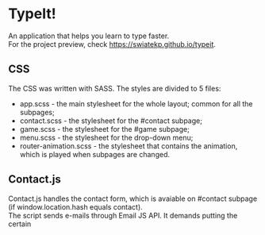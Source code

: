 TypeIt!
========
An application that helps you learn to type faster.  
For the project preview, check https://swiatekp.github.io/typeit.

## CSS
The CSS was written with SASS. The styles are divided to 5 files:
* app.scss - the main stylesheet for the whole layout; common for all the subpages;
* contact.scss - the stylesheet for the #contact subpage;
* game.scss - the stylesheet for the #game subpage;
* menu.scss - the stylesheet for the drop-down menu;
* router-animation.scss - the stylesheet that contains the animation, which is played when subpages are changed.

## Contact.js
Contact.js handles the contact form, which is avaiable on #contact subpage (if window.location.hash equals contact).  
The script sends e-mails through Email JS API. It demands putting the certain <script> line into index.html.    
The FormValidator constructor takes the following parameters:
* first parameter - an object, that contains Email JS connection parameters:
~~~~
  {
      serviceId: '<YOUR SERVICE ID>'
      templateId: '<YOUR TEMPLATE ID>' 
  }
~~~~
* second parameter - a reference to the form;
* third parameter - a reference to a field, which will be used as a honeypot;
* fourth and the next ones - references to the fields - text, textarea and e-mail allowed.   

The FormValidator class has the following methods:
* validateField() - is triggered with focusout event on the inputs;
* validateValue() - checks up the values - is triggered by validateField();
* displayError() - shows an input error; Errors are kept in Input.errors[] arrays; every input has its array;
* removeError() - removes errors;
* submitHandler() - handles the form submit event; if the form is sent properly, a popup is shown;
* fadeInAnimationEnd() - is triggered when the pop-up showing animation is finished;
* fadeOutAnimationEnd() - is triggered, when pop-up hiding animation is finished;
* removePopup() - removes the pop up. Is triggered with close-button click and Escape keydown. 

## game.js
This file handles the game.    
The constructor Game takes three parameters:
* first - a reference to the container, where the game will be played;
* second - a reference to the container, where the game results will be displayed;
* third - an URL to a JSON with texts to play with.  
The JSON keys should be numbers - starting with 0  
Each value is an array  
One line of text - one array element

~~~~
{
  "0" : [
      "The first line of text",
      "The second line of text",
      "The third line of text"
  ],
  "1" : [
      "The first line of text",
      "The second line of text",
      "The third line of text"
  ]
}
~~~~    
The constructor fetches the JSON and then calls newGame();. The newGame() draws a random text from the json and calls createTextEditor();

The constructor Game() has the following methods:
* newGame() - initiates a new game;
* createTextEditor() - creates all the html in game container
* keydownHandler() - handles the keydown event, checks if the user pressed the correct button, prints the typed text, updates cursor position, triggers gameOver() if neccessary;
* startGame() - initiates the game;
* updateCursorPosition() - updates the cursor position, when the line is changed;
* gameOver() - computes and displays the results.

## Menu.js
Menu.js handles the menu, that appears when the hamburger button is clicked.  
The Menu() constructor takes three parameters:
* first parameter - a reference to the menu HTML;
* second parameter - a reference to the to the hamburger button;
* third parameter - a reference to the close button;  
Important - every single HTML element of the menu must have a menu-part class!  
The Menu() contructor has the following methods:
* show() - shows the menu;
* removeShowAnimation() - an auxilliary method used by show() method to clean up the mess; it is triggered by animationend event; couldn't do it in a more elegant way, like an arrow function, because the animationend event listener has to be removed;
* hide() - hides the menu;
* removeHideAnimation() - an equivalent of removeShowAnimation() for hide();
* clickOutsideMenu() - triggers the hide() method when the user clicks anywhere outside the menu;

## Router.js
Router.js is the script that handles the subpages switching and makes the app a SPA (Single Page Application). It displays the html files from views directory using fetch().  

The script is informed which file should be displayed, using the #hashtag inside the URL.  

When a page is loaded, Router() triggers a routercontentloaded custom event, to inform the other scripts, that the DOM elements they need are already there. That's why contact.js and router.js call their constructors inside something like this:
~~~~
document.addEventListener("routercontentloaded", ()=> {
  ...
});
~~~~
The Router() takes one parameter - a reference to a DOM element, that shall contain the views.  
There are 5 methods in the Router() constructor:
* checkHashValidity() - checks, if the hash is passes the regex test; 
* hashChangeHandler() - changes the subpage, if the hash is correct. If it isn't, changes the hash back to the previous one;
* readHTML() - fetches the html file and puts it in the container;
* fadeout() - an auxilliary method used by readHTML to handle the animation; an equivalent of Menu.prototype.removeShowApplication(), which is described above; this one is used to make the previous content fade away;
* fadein() - an equivalent of fadeout(), that makes the next content fade in.

## Views directory
The views directory contains html files that are switched by Router().  

## Img directory
The img directory contains all of the images used in the project. 
